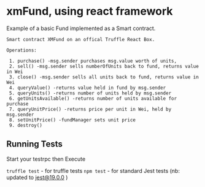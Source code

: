 # xmFund, using react framework
Example of a basic Fund implemented as a Smart contract. 

```
Smart contract XMFund on an offical Truffle React Box.   

Operations:

 1. purchase() -msg.sender purchases msg.value worth of units, 
 2. sell() -msg.sender sells numberOfUnits back to fund, returns value in Wei
 3. close() -msg.sender sells all units back to fund, returns value in Wei
 4. queryValue() -returns value held in fund by msg.sender
 5. queryUnits() -returns number of units held by msg.sender
 6. getUnitsAvailable() -returns number of units available for purchase
 7. queryUnitPrice() -returns price per unit in Wei, held by msg.sender
 8. setUnitPrice() -fundManager sets unit price
 9. destroy()

```

## Running Tests
Start your testrpc then Execute 

`truffle test` - for truffle tests
`npm test` - for standard Jest tests  (nb: updated to jest@19.0.0 )

